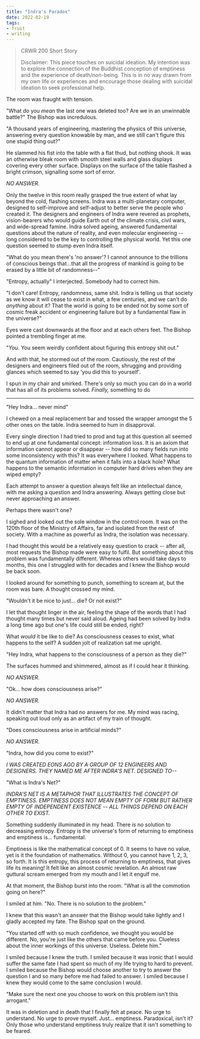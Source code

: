 ```yaml
---
title: "Indra's Paradox"
date: 2022-02-19
tags:
- fruit
- writing
---
```


> CRWR 200 Short Story
> 
> Disclaimer: This piece touches on suicidal ideation. My intention was to explore the connection of the Buddhist conception of emptiness and the experience of death/non-being. This is in no way drawn from my own life or experiences and encourage those dealing with suicidal ideation to seek professional help.

The room was fraught with tension. 

"What do you *mean* the last one was deleted too? Are we in an unwinnable battle?" The Bishop was incredulous.

"A thousand years of engineering, mastering the physics of this universe, answering every question knowable by man, and we still can't figure this one stupid thing out?"

He slammed his fist into the table with a flat thud, but nothing shook. It was an otherwise bleak room with smooth steel walls and glass displays covering every other surface. Displays on the surface of the table flashed a bright crimson, signalling some sort of error. 

*NO ANSWER.*

Only the twelve in this room really grasped the true extent of what lay beyond the cold, flashing screens. Indra was a multi-planetary computer, designed to self-improve and self-adjust to better serve the people who created it. The designers and engineers of Indra were revered as prophets, vision-bearers who would guide Earth out of the climate crisis, civil wars, and wide-spread famine. Indra solved ageing, answered fundamental questions about the nature of reality, and even molecular engineering -- long considered to be the key to controlling the physical world. Yet this one question seemed to stump even Indra itself.

"What do you mean there's 'no answer'? I cannot announce to the trillions of conscious beings that...that all the progress of mankind is going to be erased by a little bit of randomness--"

"Entropy, actually" I interjected. Somebody had to correct him.

"I don't care! Entropy, randomness, same shit. Indra is telling us that society as we know it will cease to exist in what, a few centuries, and we can't do *anything* about it? That the world is going to be ended not by some sort of cosmic freak accident or engineering failure but by a fundamental flaw in the universe?"

Eyes were cast downwards at the floor and at each others feet. The Bishop pointed a trembling finger at me.

"*You*. You seem weirdly confident about figuring this entropy shit out."

And with that, he stormed out of the room. Cautiously, the rest of the designers and engineers filed out of the room, shrugging and providing glances which seemed to say 'you did this to yourself'.

I spun in my chair and smirked. There's only so much you can do in a world that has all of its problems solved. *Finally,* something to do

---

"Hey Indra... never mind"

I chewed on a meal replacement bar and tossed the wrapper amongst the 5 other ones on the table. Indra seemed to hum in disapproval.

Every single direction I had tried to prod and tug at this question all seemed to end up at one fundamental concept: information loss. It is an axiom that information cannot appear or disappear -- how did so many fields run into some inconsistency with this? It was everywhere I looked. What happens to the quantum information of matter when it falls into a black hole? What happens to the semantic information in computer hard drives when they are wiped empty?

Each attempt to answer a question always felt like an intellectual dance, with me asking a question and Indra answering. Always getting close but never approaching an answer.

Perhaps there wasn't one?

I sighed and looked out the sole window in the control room. It was on the 120th floor of the Ministry of Affairs, far and isolated from the rest of society. With a machine as powerful as Indra, the isolation was necessary.

I had thought this would be a relatively easy question to crack -- after all, most requests the Bishop made were easy to fulfil. But something about this problem was fundamentally different. Whereas others would take days to months, this one I struggled with for decades and I knew the Bishop would be back soon.

I looked around for something to punch, something to scream at, but the room was bare. A thought crossed my mind.

"Wouldn't it be nice to just... die? Or not exist?"

I let that thought linger in the air, feeling the shape of the words that I had thought many times but never said aloud. Ageing had been solved by Indra a long time ago but one's life could still be ended, right?

What *would* it be like to die? As consciousness ceases to exist, what happens to the self? A sudden jolt of realization sat me upright.

"Hey Indra, what happens to the consciousness of a person as they die?"

The surfaces hummed and shimmered, almost as if I could hear it thinking.

*NO ANSWER.*

"Ok... how does consciousness arise?"

*NO ANSWER.*

It didn't matter that Indra had no answers for me. My mind was racing, speaking out loud only as an artifact of my train of thought.

"Does consciousness arise in artificial minds?"

*NO ANSWER.*

"Indra, how did you come to exist?"

*I WAS CREATED EONS AGO BY A GROUP OF 12 ENGINEERS AND DESIGNERS. THEY NAMED ME AFTER INDRA'S NET. DESIGNED TO--*

"What is Indra's Net?"

*INDRA'S NET IS A METAPHOR THAT ILLUSTRATES THE CONCEPT OF EMPTINESS. EMPTINESS DOES NOT MEAN EMPTY OF FORM BUT RATHER EMPTY OF INDEPENDENT EXISTENCE -- ALL THINGS DEPEND ON EACH OTHER TO EXIST.*

Something suddenly illuminated in my head. There *is* no solution to decreasing entropy. Entropy is the universe's form of returning to emptiness and emptiness is... fundamental.

Emptiness is like the mathematical concept of 0. It seems to have no value, yet is it the foundation of mathematics. Without 0, you cannot have 1, 2, 3, so forth. It is this entropy, this process of returning to emptiness, that gives life its meaning! It felt like an almost cosmic revelation. An almost raw guttural scream emerged from my mouth and I let it engulf me.

At that moment, the Bishop burst into the room. "What is all the commotion going on here?"

I smiled at him. "No. There is no solution to the problem."

I knew that this wasn't an answer that the Bishop would take lightly and I gladly accepted my fate. The Bishop spat on the ground.

"You started off with so much confidence, we thought you would be different. No, you're just like the others that came before you. Clueless about the inner workings of this universe. Useless. Delete him."

I smiled because I knew the truth. I smiled because it was ironic that I would suffer the same fate I had spent so much of my life trying to hard to prevent. I smiled because the Bishop would choose another to try to answer the question I and so many before me had failed to answer. I smiled because I knew they would come to the same conclusion I would.

"Make sure the next one you choose to work on this problem isn't this arrogant."

It was in deletion and in death that I finally felt at peace. No urge to understand. No urge to prove myself. Just... emptiness. Paradoxical, isn't it? Only those who understand emptiness truly realize that it isn't something to be feared.
